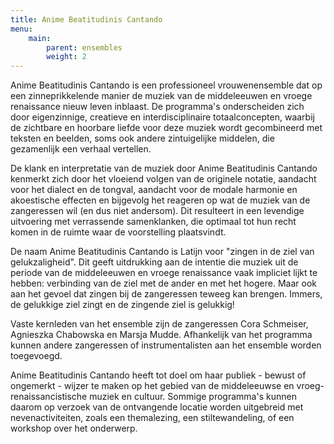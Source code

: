```yaml
---
title: Anime Beatitudinis Cantando
menu:
    main:
        parent: ensembles
        weight: 2
---
```

Anime Beatitudinis Cantando is een professioneel vrouwenensemble dat op een zinneprikkelende manier de muziek van de middeleeuwen en vroege renaissance nieuw leven inblaast. De programma's onderscheiden zich door eigenzinnige, creatieve en interdisciplinaire totaalconcepten, waarbij de zichtbare en hoorbare liefde voor deze muziek wordt gecombineerd met teksten en beelden, soms ook andere zintuigelijke middelen, die gezamenlijk een verhaal vertellen. 

De klank en interpretatie van de muziek door Anime Beatitudinis Cantando kenmerkt zich door het vloeiend volgen van de originele notatie, aandacht voor het dialect en de tongval, aandacht voor de modale harmonie en akoestische effecten en bijgevolg het reageren op wat de muziek van de zangeressen wil (en dus niet andersom). Dit resulteert in een levendige uitvoering met verrassende samenklanken, die optimaal tot hun recht komen in de ruimte waar de voorstelling plaatsvindt. 

De naam Anime Beatitudinis Cantando is Latijn voor "zingen in de ziel van gelukzaligheid". Dit geeft uitdrukking aan de intentie die muziek uit de periode van de middeleeuwen en vroege renaissance vaak impliciet lijkt te hebben: verbinding van de ziel met de ander en met het hogere. Maar ook aan het gevoel dat zingen bij de zangeressen teweeg kan brengen. Immers, de gelukkige ziel zingt en de zingende ziel is gelukkig!

Vaste kernleden van het ensemble zijn de zangeressen Cora Schmeiser, Agnieszka Chabowska en Marsja Mudde. Afhankelijk van het programma kunnen andere zangeressen of instrumentalisten aan het ensemble worden toegevoegd.

Anime Beatitudinis Cantando heeft tot doel om haar publiek - bewust of ongemerkt - wijzer te maken op het gebied van de middeleeuwse en vroeg-renaissancistische muziek en cultuur. Sommige programma's kunnen daarom op verzoek van de ontvangende locatie worden uitgebreid met nevenactiviteiten, zoals een themalezing, een stiltewandeling, of een workshop over het onderwerp.
